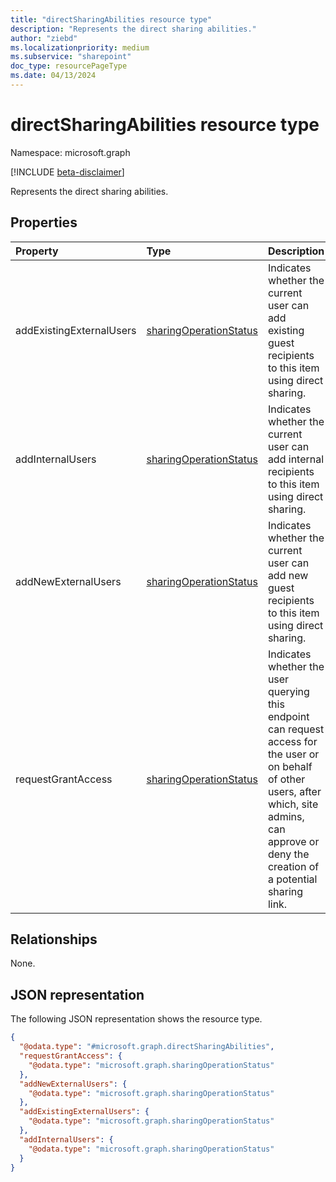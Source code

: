 ```yaml
---
title: "directSharingAbilities resource type"
description: "Represents the direct sharing abilities."
author: "ziebd"
ms.localizationpriority: medium
ms.subservice: "sharepoint"
doc_type: resourcePageType
ms.date: 04/13/2024
---
```


# directSharingAbilities resource type

Namespace: microsoft.graph

[!INCLUDE [beta-disclaimer](../../includes/beta-disclaimer.md)]

Represents the direct sharing abilities.

## Properties

|Property|Type|Description|
|:---|:---|:---|
|addExistingExternalUsers|[sharingOperationStatus](../resources/sharingoperationstatus.md)|Indicates whether the current user can add existing guest recipients to this item using direct sharing.|
|addInternalUsers|[sharingOperationStatus](../resources/sharingoperationstatus.md)|Indicates whether the current user can add internal recipients to this item using direct sharing.|
|addNewExternalUsers|[sharingOperationStatus](../resources/sharingoperationstatus.md)|Indicates whether the current user can add new guest recipients to this item using direct sharing.|
|requestGrantAccess|[sharingOperationStatus](../resources/sharingoperationstatus.md)|Indicates whether the user querying this endpoint can request access for the user or on behalf of other users, after which, site admins, can approve or deny the creation of a potential sharing link.|

## Relationships

None.

## JSON representation

The following JSON representation shows the resource type.
<!-- {
  "blockType": "resource",
  "@odata.type": "microsoft.graph.directSharingAbilities"
}
-->
``` json
{
  "@odata.type": "#microsoft.graph.directSharingAbilities",
  "requestGrantAccess": {
    "@odata.type": "microsoft.graph.sharingOperationStatus"
  },
  "addNewExternalUsers": {
    "@odata.type": "microsoft.graph.sharingOperationStatus"
  },
  "addExistingExternalUsers": {
    "@odata.type": "microsoft.graph.sharingOperationStatus"
  },
  "addInternalUsers": {
    "@odata.type": "microsoft.graph.sharingOperationStatus"
  }
}
```
